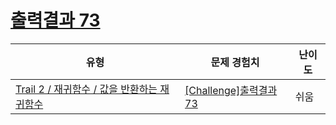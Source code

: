# [출력결과 73](https://www.codetree.ai/trails/complete/curated-cards/challenge-reading-k201828)

|유형|문제 경험치|난이도|
|---|---|---|
|[Trail 2 / 재귀함수 / 값을 반환하는 재귀함수](https://www.codetree.ai/trail-info/novice-mid/)|[[Challenge]출력결과 73](https://www.codetree.ai/trails/complete/curated-cards/challenge-reading-k201828/)|쉬움|

